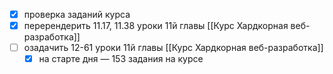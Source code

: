- [x] проверка заданий курса
- [x] перерендерить 11.17, 11.38 уроки 11й главы [[Курс Хардкорная веб-разработка]]
- [ ] озадачить 12-61 уроки 11й главы [[Курс Хардкорная веб-разработка]]
	- [x] на старте дня — 153 задания на курсе